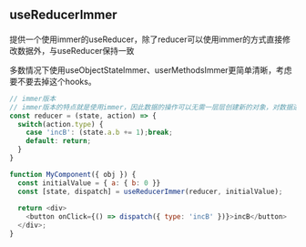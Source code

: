 ## useReducerImmer

#### 
提供一个使用immer的useReducer，除了reducer可以使用immer的方式直接修改数据外，与useReducer保持一致

多数情况下使用useObjectStateImmer、userMethodsImmer更简单清晰，考虑要不要去掉这个hooks。

```javascript
// immer版本
// immer版本的特点就是使用immer，因此数据的操作可以无需一层层创建新的对象，对数据进行直接修改就可以
const reducer = (state, action) => {
  switch(action.type) {
    case 'incB': (state.a.b += 1);break;
    default: return;
  }
}

function MyComponent({ obj }) {
  const initialValue = { a: { b: 0 }}
  const [state, dispatch] = useReducerImmer(reducer, initialValue);
    
  return <div>
    <button onClick={() => dispatch({ type: 'incB' })}>incB</button>
  </div>;
}

```